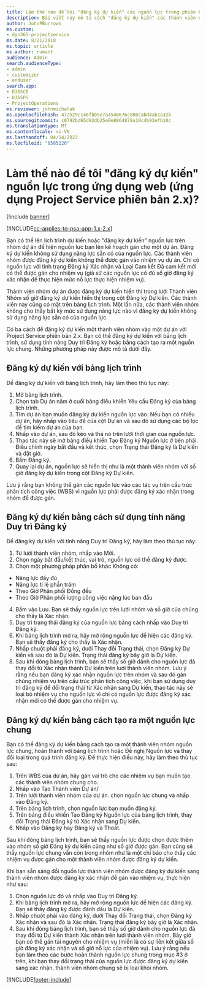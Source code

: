 ```yaml
---
title: Làm thế nào để tôi "đăng ký dự kiến" các nguồn lực trong phiên bản ứng dụng 2.x?
description: Bài viết này mô tả cách "đăng ký dự kiến" các thành viên nhóm dự án bằng Project Service.
author: JohnPBurrows
ms.custom:
- dyn365-projectservice
ms.date: 8/21/2018
ms.topic: article
ms.author: rumant
audience: Admin
search.audienceType:
- admin
- customizer
- enduser
search.app:
- D365CE
- D365PS
- ProjectOperations
ms.reviewer: johnmichalak
ms.openlocfilehash: 472529c146fbb5e7a4540676c880cabd4ab1a32b
ms.sourcegitcommit: c0792bd65d92db25e0e8864879a19c4b93efb10c
ms.translationtype: MT
ms.contentlocale: vi-VN
ms.lasthandoff: 04/14/2022
ms.locfileid: "8585220"
---
```

# <a name="how-do-i-soft-book-resources-in-the-web-app-project-service-app-v2x"></a>Làm thế nào để tôi "đăng ký dự kiến" nguồn lực trong ứng dụng web (ứng dụng Project Service phiên bản 2.x)?

[!include [banner](../includes/psa-now-project-operations.md)]

[!INCLUDE[cc-applies-to-psa-app-1.x-2.x](../includes/cc-applies-to-psa-app-1x-2x.md)]

Bạn có thể lên lịch trình dự kiến hoặc "đăng ký dự kiến" nguồn lực trên nhóm dự án để hiện nguồn lực bạn lên kế hoạch gán cho một dự án. Đăng ký dự kiến không sử dụng năng lực sẵn có của nguồn lực. Các thành viên nhóm được đăng ký dự kiến không thể được gán vào nhiệm vụ dự án. Chỉ có nguồn lực với tình trạng Đăng ký Xác nhận và Loại Cam kết Đã cam kết mới có thể được gán cho nhiệm vụ (giả sử các nguồn lực có đủ số giờ đăng ký xác nhận để thực hiện mức nỗ lực thực hiện nhiệm vụ).

Thành viên nhóm dự án được đăng ký dự kiến hiển thị trong lưới Thành viên Nhóm số giờ đăng ký dự kiến hiển thị trong cột Đăng ký Dự kiến. Các thành viên này cũng có mặt trên bảng lịch trình. Một lần nữa, các thành viên nhóm không cho thấy bất kỳ mức sử dụng năng lực nào vì đăng ký dự kiến không sử dụng năng lực sẵn có của nguồn lực.

Có ba cách để đăng ký dự kiến một thành viên nhóm vào một dự án với Project Service phiên bản 2.x. Bạn có thể đăng ký dự kiến với bảng lịch trình, sử dụng tính năng Duy trì Đăng ký hoặc bằng cách tạo ra một nguồn lực chung. Những phương pháp này được mô tả dưới đây.

## <a name="soft-book-with-the-schedule-board"></a>Đăng ký dự kiến với bảng lịch trình

Để đăng ký dự kiến với bảng lịch trình, hãy làm theo thủ tục này: 
1. Mở bảng lịch trình.
2. Chọn tab Dự án nằm ở cuối bảng điều khiển Yêu cầu Đăng ký của bảng lịch trình.
3. Tìm dự án bạn muốn đăng ký dự kiến nguồn lực vào. Nếu bạn có nhiều dự án, hãy nhấp vào tiêu đề của cột Dự án và sau đó sử dụng các bộ lọc để tìm kiếm dự án của bạn.
4. Nhấp vào dự án, sau đó kéo và thả nó trên lưới thời gian của nguồn lực.
5. Thao tác này sẽ mở bảng điều khiển Tạo Đăng ký Nguồn lực ở bên phải. Điều chỉnh ngày bắt đầu và kết thúc, chọn Trạng thái Đăng ký là Dự kiến và đặt giờ. 
6. Bấm Đăng ký.
7. Quay lại dự án, nguồn lực sẽ hiển thị như là một thành viên nhóm với số giờ đăng ký dự kiến trong cột Đăng ký Dự kiến.

Lưu ý rằng bạn không thể gán các nguồn lực vào các tác vụ trên cấu trúc phân tích công việc (WBS) vì nguồn lực phải được đăng ký xác nhận trong nhóm để được gán.

## <a name="soft-book-using-the-maintain-bookings-feature"></a>Đăng ký dự kiến bằng cách sử dụng tính năng Duy trì Đăng ký

Để đăng ký dự kiến với tính năng Duy trì Đăng ký, hãy làm theo thủ tục này:
1. Từ lưới thành viên nhóm, nhấp vào Mới.
2. Chọn ngày bắt đầu/kết thúc, vai trò, nguồn lực có thể đăng ký được.
3. Chọn một phương pháp phân bổ khác Không có:
- Năng lực đầy đủ
- Năng lực tỉ lệ phần trăm
- Theo Giờ Phân phối Đồng đều
- Theo Giờ Phân phối lượng công việc nặng lúc ban đầu
4. Bấm vào Lưu. Bạn sẽ thấy nguồn lực trên lưới nhóm và số giờ của chúng cho thấy là Xác nhận.
5. Duy trì trạng thái đăng ký của nguồn lực bằng cách nhấp vào Duy trì Đăng ký.
6. Khi bảng lịch trình mở ra, hãy mở rộng nguồn lực để hiện các đăng ký. Bạn sẽ thấy đăng ký cho thấy là Xác nhận.
7. Nhấp chuột phải đăng ký, dưới Thay đổi Trạng thái, chọn Đăng ký Dự kiến và sau đó là Dự kiến. Trạng thái đăng ký bây giờ là Dự kiến.
8. Sau khi đóng bảng lịch trình, bạn sẽ thấy số giờ dành cho nguồn lực đã thay đổi từ Xác nhận thành Dự kiến trên lưới thành viên nhóm.
Lưu ý rằng nếu bạn đăng ký xác nhận nguồn lực trên nhóm và sau đó gán chúng nhiệm vụ trên cấu trúc phân tích công việc, khi bạn sử dụng duy trì đăng ký để đổi trạng thái từ Xác nhận sang Dự kiến, thao tác này sẽ loại bỏ nhiệm vụ cho nguồn lực vì chỉ có nguồn lực được đăng ký xác nhận mới có thể được gán cho nhiệm vụ.

## <a name="soft-book-by-creating-a-generic-resource"></a>Đăng ký dự kiến bằng cách tạo ra một nguồn lực chung

Bạn có thể đăng ký dự kiến bằng cách tạo ra một thành viên nhóm nguồn lực chung, hoàn thành với bảng lịch trình hoặc Đề nghị Nguồn lực và thay đổi loại trong quá trình đăng ký.
Để thực hiện điều này, hãy làm theo thủ tục sau:

1. Trên WBS của dự án, hãy gán vai trò cho các nhiệm vụ bạn muốn tạo các thành viên nhóm chung cho.
2. Nhấp vào Tạo Thành viên Dự án/
3. Trên lưới thành viên nhóm của dự án. chọn nguồn lực chung và nhấp vào Đăng ký.
4. Trên bảng lịch trình, chọn nguồn lực bạn muốn đăng ký.
5. Trên bảng điều khiển Tạo Đăng ký Nguồn lực của bảng lịch trình, thay đổi Trạng thái Đăng ký từ Xác nhận sang Dự kiến.
6. Nhấp vào Đăng ký hay Đăng ký và Thoát.

Sau khi đóng bảng lịch trình, bạn sẽ thấy nguồn lực được chọn được thêm vào nhóm số giờ Đăng ký dự kiến cũng như số giờ được gán. Bạn cũng sẽ thấy nguồn lực chung vẫn còn trong nhóm như là một chỉ báo cho thấy các nhiệm vụ được gán cho một thành viên nhóm được đăng ký dự kiến.

Khi bạn sẵn sàng đổi nguồn lực thành viên nhóm được đăng ký dự kiến sang thành viên nhóm được đăng ký xác nhận để gán vào nhiệm vụ, thực hiện như sau:

1. Chọn nguồn lực đó và nhấp vào Duy trì Đăng ký.
2. Khi bảng lịch trình mở ra, hãy mở rộng nguồn lực để hiện các đăng ký. Bạn sẽ thấy đăng ký được đánh dấu là Dự kiến.
3. Nhấp chuột phải vào đăng ký, dưới Thay đổi Trạng thái, chọn Đăng ký Xác nhận và sau đó là Xác nhận. Trạng thái đăng ký bây giờ là Xác nhận.
4. Sau khi đóng bảng lịch trình, bạn sẽ thấy số giờ dành cho nguồn lực đã thay đổi từ Dự kiến thành Xác nhận trên lưới thành viên nhóm. Bây giờ bạn có thể gán tài nguyên cho nhiệm vụ (miễn là có sự liên kết giữa số giờ đăng ký xác nhận và số giờ nỗ lực của nhiệm vụ). Lưu ý rằng nếu bạn làm theo các bước hoàn thành nguồn lực chung trong mục #3 ở trên, khi bạn thay đổi trạng thái của nguồn lực được đăng ký dự kiến sang xác nhận, thành viên nhóm chung sẽ bị loại khỏi nhóm.


[!INCLUDE[footer-include](../includes/footer-banner.md)]
